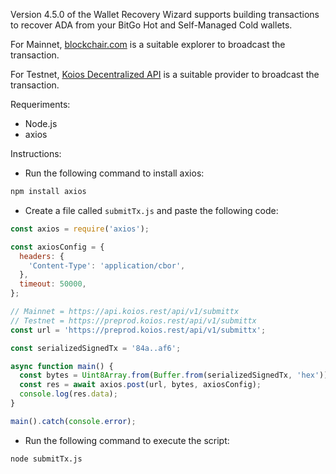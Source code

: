 Version 4.5.0 of the Wallet Recovery Wizard supports building transactions to recover ADA from your BitGo Hot and Self-Managed Cold wallets.

For Mainnet, [blockchair.com](https://blockchair.com/broadcast) is a suitable explorer to broadcast the transaction.

For Testnet, [Koios Decentralized API](https://koios.rest/) is a suitable provider to broadcast the transaction.

Requeriments:

- Node.js
- axios

Instructions:

- Run the following command to install axios:

```bash
npm install axios
```

- Create a file called `submitTx.js` and paste the following code:

```javascript
const axios = require('axios');

const axiosConfig = {
  headers: {
    'Content-Type': 'application/cbor',
  },
  timeout: 50000,
};

// Mainnet = https://api.koios.rest/api/v1/submittx
// Testnet = https://preprod.koios.rest/api/v1/submittx
const url = 'https://preprod.koios.rest/api/v1/submittx';

const serializedSignedTx = '84a..af6';

async function main() {
  const bytes = Uint8Array.from(Buffer.from(serializedSignedTx, 'hex'));
  const res = await axios.post(url, bytes, axiosConfig);
  console.log(res.data);
}

main().catch(console.error);
```

- Run the following command to execute the script:

```bash
node submitTx.js
```
